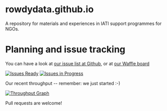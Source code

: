 # rowdydata.github.io

A repository for materials and experiences in IATI support programmes for NGOs.

# Planning and issue tracking

You can have a look at
[our issue list at Github](https://github.com/RowdyData/rowdydata.github.io/issues),
or at
[our Waffle board](https://waffle.io/RowdyData/rowdydata.github.io)

[![Issues Ready](https://waffle.io/RowdyData/rowdydata.github.io.svg?label=ready&title=Ready)](https://waffle.io/RowdyData/rowdydata.github.io)
[![Issues in Progress](https://waffle.io/RowdyData/rowdydata.github.io.svg?label=in%20progress&title=In%20Progress)](https://waffle.io/RowdyData/rowdydata.github.io)

Our recent throughput -- remember: we just started :-)

[![Throughput Graph](https://graphs.waffle.io/RowdyData/rowdydata.github.io/throughput.svg)](https://waffle.io/RowdyData/rowdydata.github.io/metrics)

Pull requests are welcome!

